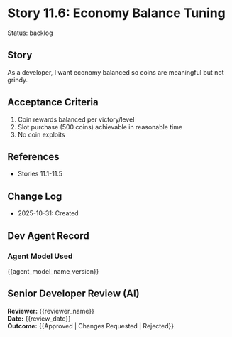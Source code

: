 # Story 11.6: Economy Balance Tuning
Status: backlog
## Story
As a developer, I want economy balanced so coins are meaningful but not grindy.
## Acceptance Criteria
1. Coin rewards balanced per victory/level
2. Slot purchase (500 coins) achievable in reasonable time
3. No coin exploits
## References
- Stories 11.1-11.5
## Change Log
- 2025-10-31: Created
## Dev Agent Record
### Agent Model Used
{{agent_model_name_version}}
## Senior Developer Review (AI)
**Reviewer:** {{reviewer_name}}  
**Date:** {{review_date}}  
**Outcome:** {{Approved | Changes Requested | Rejected}}
